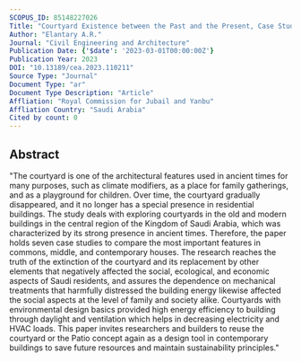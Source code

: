 ```yaml
---
SCOPUS_ID: 85148227026
Title: "Courtyard Existence between the Past and the Present, Case Study: Central Region, Saudi Arabia"
Author: "Elantary A.R."
Journal: "Civil Engineering and Architecture"
Publication Date: {'$date': '2023-03-01T00:00:00Z'}
Publication Year: 2023
DOI: "10.13189/cea.2023.110211"
Source Type: "Journal"
Document Type: "ar"
Document Type Description: "Article"
Affliation: "Royal Commission for Jubail and Yanbu"
Affliation Country: "Saudi Arabia"
Cited by count: 0
---
```


## Abstract
"The courtyard is one of the architectural features used in ancient times for many purposes, such as climate modifiers, as a place for family gatherings, and as a playground for children. Over time, the courtyard gradually disappeared, and it no longer has a special presence in residential buildings. The study deals with exploring courtyards in the old and modern buildings in the central region of the Kingdom of Saudi Arabia, which was characterized by its strong presence in ancient times. Therefore, the paper holds seven case studies to compare the most important features in commons, middle, and contemporary houses. The research reaches the truth of the extinction of the courtyard and its replacement by other elements that negatively affected the social, ecological, and economic aspects of Saudi residents, and assures the dependence on mechanical treatments that harmfully distressed the building energy likewise affected the social aspects at the level of family and society alike. Courtyards with environmental design basics provided high energy efficiency to building through daylight and ventilation which helps in decreasing electricity and HVAC loads. This paper invites researchers and builders to reuse the courtyard or the Patio concept again as a design tool in contemporary buildings to save future resources and maintain sustainability principles."
